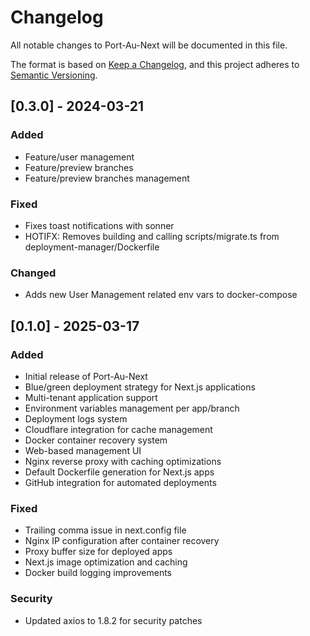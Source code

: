 # Changelog
All notable changes to Port-Au-Next will be documented in this file.

The format is based on [Keep a Changelog](https://keepachangelog.com/en/1.0.0/),
and this project adheres to [Semantic Versioning](https://semver.org/spec/v2.0.0.html).

## [0.3.0] - 2024-03-21

### Added
* Feature/user management
* Feature/preview branches
* Feature/preview branches management

### Fixed
* Fixes toast notifications with sonner
* HOTIFX: Removes building and calling scripts/migrate.ts from deployment-manager/Dockerfile

### Changed
* Adds new User Management related env vars to docker-compose

## [0.1.0] - 2025-03-17

### Added
- Initial release of Port-Au-Next
- Blue/green deployment strategy for Next.js applications
- Multi-tenant application support
- Environment variables management per app/branch
- Deployment logs system
- Cloudflare integration for cache management
- Docker container recovery system
- Web-based management UI
- Nginx reverse proxy with caching optimizations
- Default Dockerfile generation for Next.js apps
- GitHub integration for automated deployments

### Fixed
- Trailing comma issue in next.config file
- Nginx IP configuration after container recovery
- Proxy buffer size for deployed apps
- Next.js image optimization and caching
- Docker build logging improvements

### Security
- Updated axios to 1.8.2 for security patches 